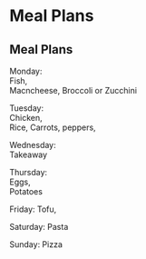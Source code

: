 # Meal Plans
## Meal Plans

Monday:   
Fish,  
Macncheese,
Broccoli or Zucchini

Tuesday:   
Chicken,   
Rice,
Carrots, peppers,

Wednesday:   
Takeaway

Thursday:   
Eggs,   
Potatoes

Friday:
Tofu,


Saturday:
Pasta

Sunday:
Pizza